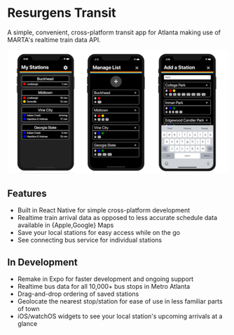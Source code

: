 # Resurgens Transit

A simple, convenient, cross-platform transit app for Atlanta making use of MARTA's realtime train data API.

![Resurgens Transit Screeshot Set](screenshots/app_screenshots.png?raw=true)

## Features

- Built in React Native for simple cross-platform development
- Realtime train arrival data as opposed to less accurate schedule data available in {Apple,Google} Maps
- Save your local stations for easy access while on the go
- See connecting bus service for individual stations

## In Development

- Remake in Expo for faster development and ongoing support
- Realtime bus data for all 10,000+ bus stops in Metro Atlanta
- Drag-and-drop ordering of saved stations
- Geolocate the nearest stop/station for ease of use in less familiar parts of town
- iOS/watchOS widgets to see your local station's upcoming arrivals at a glance
